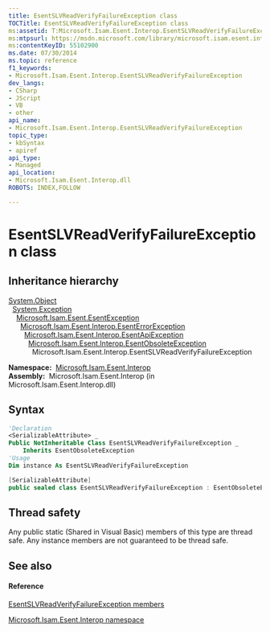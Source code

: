 ```yaml
---
title: EsentSLVReadVerifyFailureException class
TOCTitle: EsentSLVReadVerifyFailureException class
ms:assetid: T:Microsoft.Isam.Esent.Interop.EsentSLVReadVerifyFailureException
ms:mtpsurl: https://msdn.microsoft.com/library/microsoft.isam.esent.interop.esentslvreadverifyfailureexception(v=EXCHG.10)
ms:contentKeyID: 55102900
ms.date: 07/30/2014
ms.topic: reference
f1_keywords:
- Microsoft.Isam.Esent.Interop.EsentSLVReadVerifyFailureException
dev_langs:
- CSharp
- JScript
- VB
- other
api_name: 
- Microsoft.Isam.Esent.Interop.EsentSLVReadVerifyFailureException
topic_type: 
- kbSyntax
- apiref
api_type: 
- Managed
api_location: 
- Microsoft.Isam.Esent.Interop.dll
ROBOTS: INDEX,FOLLOW

---
```


# EsentSLVReadVerifyFailureException class

## Inheritance hierarchy

[System.Object](https://docs.microsoft.com/dotnet/api/system.object?redirectedfrom=MSDN)  
  [System.Exception](https://docs.microsoft.com/dotnet/api/system.exception?redirectedfrom=MSDN)  
    [Microsoft.Isam.Esent.EsentException](dn292088\(v=exchg.10\).md)  
      [Microsoft.Isam.Esent.Interop.EsentErrorException](dn274314\(v=exchg.10\).md)  
        [Microsoft.Isam.Esent.Interop.EsentApiException](dn334231\(v=exchg.10\).md)  
          [Microsoft.Isam.Esent.Interop.EsentObsoleteException](dn319668\(v=exchg.10\).md)  
            Microsoft.Isam.Esent.Interop.EsentSLVReadVerifyFailureException  

**Namespace:**  [Microsoft.Isam.Esent.Interop](hh596136\(v=exchg.10\).md)  
**Assembly:**  Microsoft.Isam.Esent.Interop (in Microsoft.Isam.Esent.Interop.dll)

## Syntax

``` vb
'Declaration
<SerializableAttribute> _
Public NotInheritable Class EsentSLVReadVerifyFailureException _
    Inherits EsentObsoleteException
'Usage
Dim instance As EsentSLVReadVerifyFailureException
```

``` csharp
[SerializableAttribute]
public sealed class EsentSLVReadVerifyFailureException : EsentObsoleteException
```

## Thread safety

Any public static (Shared in Visual Basic) members of this type are thread safe. Any instance members are not guaranteed to be thread safe.

## See also

#### Reference

[EsentSLVReadVerifyFailureException members](dn350743\(v=exchg.10\).md)

[Microsoft.Isam.Esent.Interop namespace](hh596136\(v=exchg.10\).md)

